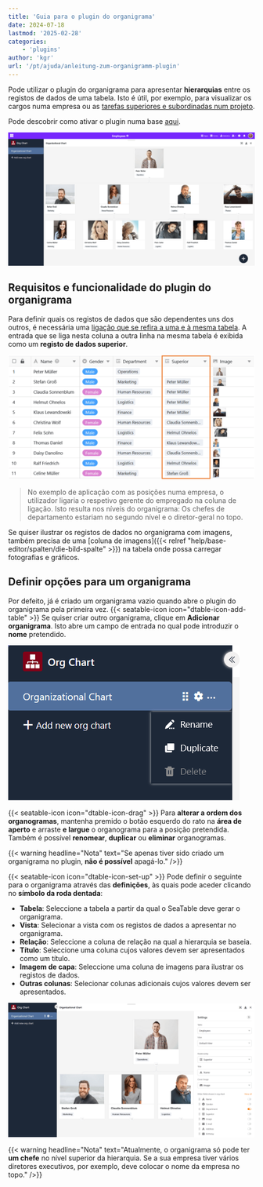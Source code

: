```yaml
---
title: 'Guia para o plugin do organigrama'
date: 2024-07-18
lastmod: '2025-02-28'
categories:
    - 'plugins'
author: 'kgr'
url: '/pt/ajuda/anleitung-zum-organigramm-plugin'
---
```


Pode utilizar o plugin do organigrama para apresentar **hierarquias** entre os registos de dados de uma tabela. Isto é útil, por exemplo, para visualizar os cargos numa empresa ou as [tarefas superiores e subordinadas num projeto](https://seatable.io/pt/projektstrukturplan-vorlage/).

Pode descobrir como ativar o plugin numa base [aqui](https://seatable.io/pt/docs/plugins/aktivieren-eines-plugins-in-einer-base/).

![Plugin de organograma](images/Organigramm-Plugin.png)

## Requisitos e funcionalidade do plugin do organigrama

Para definir quais os registos de dados que são dependentes uns dos outros, é necessária uma [ligação que se refira a uma e à mesma tabela](https://seatable.io/pt/docs/verknuepfungen/verknuepfungen-innerhalb-einer-tabelle/). A entrada que se liga nesta coluna a outra linha na mesma tabela é exibida como um **registo de dados superior**.

![Coluna de ligação para um organigrama](images/Verknuepfungsspalte-fuer-ein-Organigramm.png)

> No exemplo de aplicação com as posições numa empresa, o utilizador ligaria o respetivo gerente do empregado na coluna de ligação. Isto resulta nos níveis do organigrama: Os chefes de departamento estariam no segundo nível e o diretor-geral no topo.

Se quiser ilustrar os registos de dados no organigrama com imagens, também precisa de uma [coluna de imagens]({{< relref "help/base-editor/spalten/die-bild-spalte" >}}) na tabela onde possa carregar fotografias e gráficos.

## Definir opções para um organigrama

Por defeito, já é criado um organigrama vazio quando abre o plugin do organigrama pela primeira vez. {{< seatable-icon icon="dtable-icon-add-table" >}} Se quiser criar outro organigrama, clique em **Adicionar organigrama**. Isto abre um campo de entrada no qual pode introduzir o **nome** pretendido.

![Opções para organigramas](images/Optionen-fuer-Organigramme.png)

{{< seatable-icon icon="dtable-icon-drag" >}} Para **alterar a ordem dos organogramas**, mantenha premido o botão esquerdo do rato na **área de aperto** e arraste **e largue** o organograma para a posição pretendida. Também é possível **renomear**, **duplicar** ou **eliminar** organogramas.

{{< warning  headline="Nota"  text="Se apenas tiver sido criado um organigrama no plugin, **não é possível** apagá-lo." />}}

{{< seatable-icon icon="dtable-icon-set-up" >}} Pode definir o seguinte para o organigrama através das **definições**, às quais pode aceder clicando no **símbolo da roda dentada**:

- **Tabela**: Seleccione a tabela a partir da qual o SeaTable deve gerar o organigrama.
- **Vista**: Selecionar a vista com os registos de dados a apresentar no organigrama.
- **Relação**: Seleccione a coluna de relação na qual a hierarquia se baseia.
- **Título**: Seleccione uma coluna cujos valores devem ser apresentados como um título.
- **Imagem de capa**: Seleccione uma coluna de imagens para ilustrar os registos de dados.
- **Outras colunas**: Selecionar colunas adicionais cujos valores devem ser apresentados.

![Definições do organigrama](images/Einstellungen-eines-Organigramms.png)

{{< warning  headline="Nota"  text="Atualmente, o organigrama só pode ter **um chefe** no nível superior da hierarquia. Se a sua empresa tiver vários diretores executivos, por exemplo, deve colocar o nome da empresa no topo." />}}
